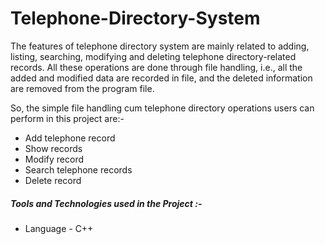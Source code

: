 # Telephone-Directory-System

The features of telephone directory system are mainly related to adding, listing, searching, modifying and deleting telephone directory-related records. All these operations are done through file handling, i.e., all the added and modified data are recorded in file, and the deleted information are removed from the program file.

So, the simple file handling cum telephone directory operations users can perform in this project are:-

- Add telephone record
- Show records
- Modify record
- Search telephone records
- Delete record

##### Tools and Technologies used in the Project :-

- Language - C++
